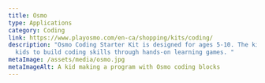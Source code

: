 ```yaml
---
title: Osmo
type: Applications
category: Coding
link: https://www.playosmo.com/en-ca/shopping/kits/coding/
description: "Osmo Coding Starter Kit is designed for ages 5-10. The kit helps
  kids to build coding skills through hands-on learning games. "
metaImage: /assets/media/osmo.jpg
metaImageAlt: A kid making a program with Osmo coding blocks
---
```

